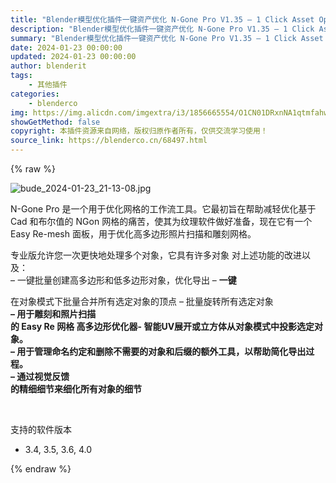 ```yaml
---
title: "Blender模型优化插件一键资产优化 N-Gone Pro V1.35 – 1 Click Asset Optimization + 使用教程"
description: "Blender模型优化插件一键资产优化 N-Gone Pro V1.35 – 1 Click Asset Optimization + 使用教程"
summary: "Blender模型优化插件一键资产优化 N-Gone Pro V1.35 – 1 Click Asset Optimization + 使用教程"
date: 2024-01-23 00:00:00
updated: 2024-01-23 00:00:00
author: blenderit
tags: 
    - 其他插件
categories:
    - blenderco
img: https://img.alicdn.com/imgextra/i3/1856665554/O1CN01DRxnNA1qtmfahwbSD_!!1856665554.jpg
showGetMethod: false
copyright: 本插件资源来自网络，版权归原作者所有，仅供交流学习使用！
source_link: https://blenderco.cn/68497.html
---
```


{% raw %}
<p><img class="aligncenter" src="https://img.alicdn.com/imgextra/i3/1856665554/O1CN01DRxnNA1qtmfahwbSD_!!1856665554.jpg" alt="bude_2024-01-23_21-13-08.jpg"></p><p>N-Gone Pro 是一个用于优化网格的工作流工具。它最初旨在帮助减轻优化基于 Cad 和布尔值的 NGon 网格的痛苦，使其为纹理软件做好准备，现在它有一个 Easy Re-mesh 面板，用于优化高多边形照片扫描和雕刻网格。</p><p><span>专业版允许您一次更快地处理多个对象，它具有许多对象 对上述功能的改进以及：<br>
– 一键批量创建高多边形和低多边形对象，优化导出 – <strong>一键</strong></span></p><p>在对象模式下批量合并所有选定对象的顶点 – 批量旋转所有选定对象<br>
<strong>– 用于雕刻和照片扫描<br>
的 Easy Re 网格 高多边形优化器- 智能UV展开或立方体从对象模式中投影选定对象。<br>
– 用于管理命名约定和删除不需要的对象和后缀的额外工具，以帮助简化导出过程。<br>
– 通过视觉反馈<br>
的精细细节来细化所有对象的细节</strong></p><p> </p><p>支持的软件版本</p><ul>
<li>3.4, 3.5, 3.6, 4.0</li>
</ul>
<div style="display: none">blenderco</div>
{% endraw %}